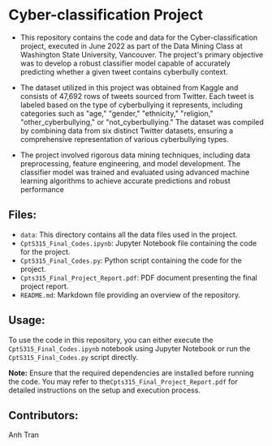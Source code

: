 # Cyber-classification Project
- This repository contains the code and data for the Cyber-classification project, executed in June 2022 as part of the Data Mining Class at Washington State University, Vancouver. The project's primary objective was to develop a robust classifier model capable of accurately predicting whether a given tweet contains cyberbully context.

- The dataset utilized in this project was obtained from Kaggle and consists of 47,692 rows of tweets sourced from Twitter. Each tweet is labeled based on the type of cyberbullying it represents, including categories such as "age," "gender," "ethnicity," "religion," "other_cyberbullying," or "not_cyberbullying." The dataset was compiled by combining data from six distinct Twitter datasets, ensuring a comprehensive representation of various cyberbullying types.

- The project involved rigorous data mining techniques, including data preprocessing, feature engineering, and model development. The classifier model was trained and evaluated using advanced machine learning algorithms to achieve accurate predictions and robust performance

## Files:
- `data`: This directory contains all the data files used in the project. 
- `CptS315_Final_Codes.ipynb`: Jupyter Notebook file containing the code for the project.
- `CptS315_Final_Codes.py`: Python script containing the code for the project.
- `Cpts315_Final_Project_Report.pdf`: PDF document presenting the final project report.
- `README.md`: Markdown file providing an overview of the repository.

## Usage:
To use the code in this repository, you can either execute the `CptS315_Final_Codes.ipynb` notebook using Jupyter Notebook or run the `CptS315_Final_Codes.py` script directly.

**Note:** Ensure that the required dependencies are installed before running the code. You may refer to the`Cpts315_Final_Project_Report.pdf` for detailed instructions on the setup and execution process.

## Contributors: 
Anh Tran
